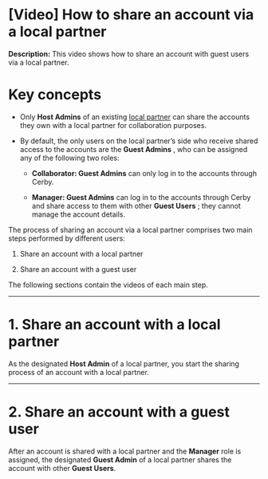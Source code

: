 # [Video] How to share an account via a local partner

**Description:** This video shows how to share an account with guest users via a local partner.

# **Key concepts**

  * Only **Host Admins** of an existing [local partner](https://help.cerby.com/en/articles/8980877-explore-partners#h_7e4add33a2) can share the accounts they own with a local partner for collaboration purposes.

  * By default, the only users on the local partner’s side who receive shared access to the accounts are the **Guest Admins** , who can be assigned any of the following two roles:

    * **Collaborator: Guest Admins** can only log in to the accounts through Cerby.

    * **Manager: Guest Admins** can log in to the accounts through Cerby and share access to them with other **Guest Users** ; they cannot manage the account details.

The process of sharing an account via a local partner comprises two main steps
performed by different users:

  1. Share an account with a local partner

  2. Share an account with a guest user

The following sections contain the videos of each main step.

* * *

# **1\. Share an account with a local partner**

As the designated **Host Admin** of a local partner, you start the sharing
process of an account with a local partner.

* * *

# **2\. Share an account with a guest user**

After an account is shared with a local partner and the **Manager** role is
assigned, the designated **Guest Admin** of a local partner shares the account
with other **Guest Users**.

